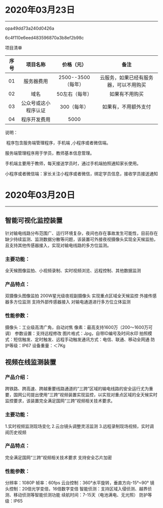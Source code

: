 # 2020年03月23日
------



opa49dd73a240d0426a



6c4f110e6eed483596870a3b8ef2b98c



项目清单

| 序号 |          项目名称        |     价格（元）      |     备注     |
| :--: | :--------------------: | :----------: |:----------: |
|  01  |         服务器费用       | 2500--3500 （每年）  |  云服务，如果已经有服务器，可以不用购买 |
|  02  |         域名       | 50左右（每年）   |   如果有不用购买          |
|  03  |         公众号或这小程序认证       | 300（每年）   |    如果有，不用额外支付         |
|  04  |         程序开发费用       | 5000   |          |

说明：

​		程序包含服务端管理程序，手机端 ,小程序或者微信端。

服务端管理程序用于学员，教师基本信息管理。

手机端主要用于教师，每天接送学员时，通过手机端拍照通知家长使用。

小程序或者微信端：家长关注小程序或者微信，绑定学员信息，接收学员接送通知



# 2020年03月20日

------

## 智能可视化监控装置
针对输电线路分布范围广、运行环境复杂，夜间也存在事故发生可能性，目前存在缺少持续监测、监测数据分散等问题，该装置可外接夜视摄像头实现全天候监拍，且支持其他传感器接入，实现对输电线路的多方位监测。

### 主要功能：
全天候图像监拍、小视频录制、实时视频浏览、远程控制、其他数据监测


###  产品特点：

双摄像头图像监拍
200W星光级夜视副摄像头
实现重点区域全天候监控
外接传感器多方位监测
支持外部传感器接入
对输电通道进行多方位立体监测


###  性能参数：
摄像头：工业级高清广角，自动对焦
像素：最高支持1600万（200～1600万可调）
参数设置：支持远程修改
图片格式：Jpg，自带ID编号及时间水印
拍照模式：短信触发、定时触发、远程手动触发通讯方式：电信、联通、移动全网通
防护等级：IP67
设备重量：＜7Kg

## 视频在线监测装置

### 产品介绍：
跨铁路、跨高速、跨越重要线路通道的“三跨”区域的输电线路的安全运行尤为重要，国网公司提出使用“三跨”视频装置实现监控，以实现对重点区域的全天候实时监控要求，该装置完全满足国网“三跨”视频相关技术要求。

###  主要功能：
1.实时视频监测现场变化
2.云台镜头调整灵活监测
3.远程录制现场视频，实时调阅历史视频


###  产品特点：
完全满足国网“三跨”视频相关技术要求
支持安全芯片加密


###  性能参数：
分辨率：1080P
帧率：60fps
云台控制：360°水平旋转，垂直方向-15°~90°
镜头控制：20倍光学变倍，16倍数字变倍
智能侦测：支持区域入侵侦测、越界侦测、移动侦测等智能侦测功能
续航时间：7-15天（电池满电、无光照）
防护等级：IP65

 